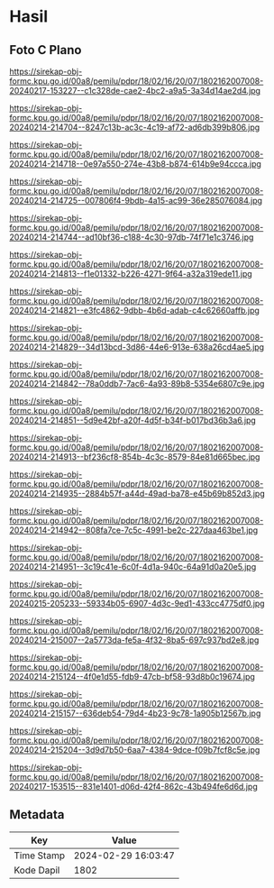 # Hasil

## Foto C Plano

https://sirekap-obj-formc.kpu.go.id/00a8/pemilu/pdpr/18/02/16/20/07/1802162007008-20240217-153227--c1c328de-cae2-4bc2-a9a5-3a34d14ae2d4.jpg

https://sirekap-obj-formc.kpu.go.id/00a8/pemilu/pdpr/18/02/16/20/07/1802162007008-20240214-214704--8247c13b-ac3c-4c19-af72-ad6db399b806.jpg

https://sirekap-obj-formc.kpu.go.id/00a8/pemilu/pdpr/18/02/16/20/07/1802162007008-20240214-214718--0e97a550-274e-43b8-b874-614b9e94ccca.jpg

https://sirekap-obj-formc.kpu.go.id/00a8/pemilu/pdpr/18/02/16/20/07/1802162007008-20240214-214725--007806f4-9bdb-4a15-ac99-36e285076084.jpg

https://sirekap-obj-formc.kpu.go.id/00a8/pemilu/pdpr/18/02/16/20/07/1802162007008-20240214-214744--ad10bf36-c188-4c30-97db-74f71e1c3746.jpg

https://sirekap-obj-formc.kpu.go.id/00a8/pemilu/pdpr/18/02/16/20/07/1802162007008-20240214-214813--f1e01332-b226-4271-9f64-a32a319ede11.jpg

https://sirekap-obj-formc.kpu.go.id/00a8/pemilu/pdpr/18/02/16/20/07/1802162007008-20240214-214821--e3fc4862-9dbb-4b6d-adab-c4c62660affb.jpg

https://sirekap-obj-formc.kpu.go.id/00a8/pemilu/pdpr/18/02/16/20/07/1802162007008-20240214-214829--34d13bcd-3d86-44e6-913e-638a26cd4ae5.jpg

https://sirekap-obj-formc.kpu.go.id/00a8/pemilu/pdpr/18/02/16/20/07/1802162007008-20240214-214842--78a0ddb7-7ac6-4a93-89b8-5354e6807c9e.jpg

https://sirekap-obj-formc.kpu.go.id/00a8/pemilu/pdpr/18/02/16/20/07/1802162007008-20240214-214851--5d9e42bf-a20f-4d5f-b34f-b017bd36b3a6.jpg

https://sirekap-obj-formc.kpu.go.id/00a8/pemilu/pdpr/18/02/16/20/07/1802162007008-20240214-214913--bf236cf8-854b-4c3c-8579-84e81d665bec.jpg

https://sirekap-obj-formc.kpu.go.id/00a8/pemilu/pdpr/18/02/16/20/07/1802162007008-20240214-214935--2884b57f-a44d-49ad-ba78-e45b69b852d3.jpg

https://sirekap-obj-formc.kpu.go.id/00a8/pemilu/pdpr/18/02/16/20/07/1802162007008-20240214-214942--808fa7ce-7c5c-4991-be2c-227daa463be1.jpg

https://sirekap-obj-formc.kpu.go.id/00a8/pemilu/pdpr/18/02/16/20/07/1802162007008-20240214-214951--3c19c41e-6c0f-4d1a-940c-64a91d0a20e5.jpg

https://sirekap-obj-formc.kpu.go.id/00a8/pemilu/pdpr/18/02/16/20/07/1802162007008-20240215-205233--59334b05-6907-4d3c-9ed1-433cc4775df0.jpg

https://sirekap-obj-formc.kpu.go.id/00a8/pemilu/pdpr/18/02/16/20/07/1802162007008-20240214-215007--2a5773da-fe5a-4f32-8ba5-697c937bd2e8.jpg

https://sirekap-obj-formc.kpu.go.id/00a8/pemilu/pdpr/18/02/16/20/07/1802162007008-20240214-215124--4f0e1d55-fdb9-47cb-bf58-93d8b0c19674.jpg

https://sirekap-obj-formc.kpu.go.id/00a8/pemilu/pdpr/18/02/16/20/07/1802162007008-20240214-215157--636deb54-79d4-4b23-9c78-1a905b12567b.jpg

https://sirekap-obj-formc.kpu.go.id/00a8/pemilu/pdpr/18/02/16/20/07/1802162007008-20240214-215204--3d9d7b50-6aa7-4384-9dce-f09b7fcf8c5e.jpg

https://sirekap-obj-formc.kpu.go.id/00a8/pemilu/pdpr/18/02/16/20/07/1802162007008-20240217-153515--831e1401-d06d-42f4-862c-43b494fe6d6d.jpg


## Metadata

| Key        | Value               |
| ---------- | ------------------- |
| Time Stamp | 2024-02-29 16:03:47 |
| Kode Dapil | 1802                |



